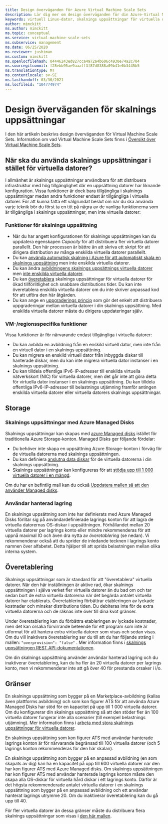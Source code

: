 ```yaml
---
title: Design överväganden för Azure Virtual Machine Scale Sets
description: Lär dig mer om design överväganden för din Azure-Virtual Machine Scale Sets. Jämför skalnings uppsättnings funktioner med VM-funktioner.
keywords: virtuell Linux-dator, skalnings uppsättningar för virtuella datorer
author: mimckitt
ms.author: mimckitt
ms.topic: conceptual
ms.service: virtual-machine-scale-sets
ms.subservice: management
ms.date: 06/25/2020
ms.reviewer: jushiman
ms.custom: mimckitt
ms.openlocfilehash: 04446243ed827cca4972a4b606c4930e74a2c704
ms.sourcegitcommit: f28ebb95ae9aaaff3f87d8388a09b41e0b3445b5
ms.translationtype: MT
ms.contentlocale: sv-SE
ms.lasthandoff: 03/30/2021
ms.locfileid: "104774974"
---
```

# <a name="design-considerations-for-scale-sets"></a>Design överväganden för skalnings uppsättningar
I den här artikeln beskrivs design överväganden för Virtual Machine Scale Sets. Information om vad Virtual Machine Scale Sets finns i [Översikt över Virtual Machine Scale Sets](./overview.md).

## <a name="when-to-use-scale-sets-instead-of-virtual-machines"></a>När ska du använda skalnings uppsättningar i stället för virtuella datorer?
I allmänhet är skalnings uppsättningar användbara för att distribuera infrastruktur med hög tillgänglighet där en uppsättning datorer har liknande konfiguration. Vissa funktioner är dock bara tillgängliga i skalnings uppsättningar medan andra funktioner endast är tillgängliga i virtuella datorer. För att kunna fatta ett välgrundat beslut om när du ska använda varje teknik bör du först ta en titt på några av de vanliga funktionerna som är tillgängliga i skalnings uppsättningar, men inte virtuella datorer:

### <a name="scale-set-specific-features"></a>Funktioner för skalnings uppsättning

- När du har angett konfigurationen för skalnings uppsättningen kan du uppdatera egenskapen *Capacity* för att distribuera fler virtuella datorer parallellt. Den här processen är bättre än att skriva ett skript för att dirigera distribution av många enskilda virtuella datorer parallellt.
- Du kan [använda automatisk skalning i Azure för att automatiskt skala en skalnings uppsättning](./virtual-machine-scale-sets-autoscale-overview.md) men inte enskilda virtuella datorer.
- Du kan ändra [avbildningens skalnings uppsättnings virtuella datorer](/rest/api/compute/virtualmachinescalesets/reimage) men [inte enskilda virtuella datorer](/rest/api/compute/virtualmachines).
- Du kan [överetablera](#overprovisioning) skalnings uppsättningar för virtuella datorer för ökad tillförlitlighet och snabbare distributions tider. Du kan inte överetablera enskilda virtuella datorer om du inte skriver anpassad kod för att utföra den här åtgärden.
- Du kan ange en [uppgraderings princip](./virtual-machine-scale-sets-upgrade-scale-set.md) som gör det enkelt att distribuera uppgraderingar mellan virtuella datorer i din skalnings uppsättning. Med enskilda virtuella datorer måste du dirigera uppdateringar själv.

### <a name="vm-specific-features"></a>VM-/regionsspecifika funktioner

Vissa funktioner är för närvarande endast tillgängliga i virtuella datorer:

- Du kan avbilda en avbildning från en enskild virtuell dator, men inte från en virtuell dator i en skalnings uppsättning.
- Du kan migrera en enskild virtuell dator från inbyggda diskar till hanterade diskar, men du kan inte migrera virtuella dator instanser i en skalnings uppsättning.
- Du kan tilldela offentliga IPv6-IP-adresser till enskilda virtuella nätverkskort (NIC) för virtuella datorer, men det går inte att göra detta för virtuella dator instanser i en skalnings uppsättning. Du kan tilldela offentliga IPv6-IP-adresser till belastnings utjämning framför antingen enskilda virtuella datorer eller virtuella datorers skalnings uppsättningar.

## <a name="storage"></a>Storage

### <a name="scale-sets-with-azure-managed-disks"></a>Skalnings uppsättningar med Azure Managed Disks
Skalnings uppsättningar kan skapas med [azure Managed disks](../virtual-machines/managed-disks-overview.md) istället för traditionella Azure Storage-konton. Managed Disks ger följande fördelar:
- Du behöver inte skapa en uppsättning Azure Storage-konton i förväg för de virtuella datorerna med skalnings uppsättningen.
- Du kan definiera [anslutna data diskar](virtual-machine-scale-sets-attached-disks.md) för de virtuella datorerna i din skalnings uppsättning.
- Skalnings uppsättningar kan konfigureras för att [stödja upp till 1 000 virtuella datorer i en mängd](virtual-machine-scale-sets-placement-groups.md). 

Om du har en befintlig mall kan du också [Uppdatera mallen så att den använder Managed disks](virtual-machine-scale-sets-convert-template-to-md.md).

### <a name="user-managed-storage"></a>Användar hanterad lagring
En skalnings uppsättning som inte har definierats med Azure Managed Disks förlitar sig på användardefinierade lagrings konton för att lagra de virtuella datorernas OS-diskar i uppsättningen. Förhållandet mellan 20 virtuella datorer per lagrings konto eller mindre rekommenderas för att uppnå maximal IO och även dra nytta av _överetablering_ (se nedan). Vi rekommenderar också att du sprider de inledande tecknen i lagrings konto namnen över alfabetet. Detta hjälper till att sprida belastningen mellan olika interna system. 


## <a name="overprovisioning"></a>Överetablering
Skalnings uppsättningar som är standard för att "överetablera" virtuella datorer. När den här inställningen är aktive rad, ökar skalnings uppsättningen i själva verket fler virtuella datorer än du bad om och tar sedan bort de extra virtuella datorerna när det begärda antalet virtuella datorer har etablerats. Överetablering förbättrar etableringen av lyckade kostnader och minskar distributions tiden. Du debiteras inte för de extra virtuella datorerna och de räknas inte över till dina kvot gränser.

Under överetablering kan du förbättra etableringen av lyckade kostnader, men det kan orsaka förvirrande beteende för ett program som inte är utformat för att hantera extra virtuella datorer som visas och sedan visas. Om du vill inaktivera överetablering ser du till att du har följande sträng i mallen: `"overprovision": "false"` . Mer information finns i [skalnings uppsättningen REST API-dokumentationen](/rest/api/virtualmachinescalesets/create-or-update-a-set).

Om din skalnings uppsättning använder användar hanterad lagring och du inaktiverar överetablering, kan du ha fler än 20 virtuella datorer per lagrings konto, men vi rekommenderar inte att gå över 40 för prestanda orsaker i i/o. 

## <a name="limits"></a>Gränser
En skalnings uppsättning som bygger på en Marketplace-avbildning (kallas även plattforms avbildning) och som kon figurer ATS för att använda Azure Managed Disks har stöd för en kapacitet på upp till 1 000 virtuella datorer. Om du konfigurerar din skalnings uppsättning så att den stöder fler än 100 virtuella datorer fungerar inte alla scenarier (till exempel belastnings utjämning). Mer information finns i [arbeta med stora skalnings uppsättningar för virtuella datorer](virtual-machine-scale-sets-placement-groups.md). 

En skalnings uppsättning som kon figurer ATS med användar hanterade lagrings konton är för närvarande begränsad till 100 virtuella datorer (och 5 lagrings konton rekommenderas för den här skalan).

En skalnings uppsättning som bygger på en anpassad avbildning (en som skapats av dig) kan ha en kapacitet på upp till 600 virtuella datorer när den har kon figurer ATS med Azure Managed disks. Om skalnings uppsättningen har kon figurer ATS med användar hanterade lagrings konton måste den skapa alla OS-diskar för virtuella hård diskar i ett lagrings konto. Därför är det högsta rekommenderade antalet virtuella datorer i en skalnings uppsättning som bygger på en anpassad avbildning och ett användar hanterat lagrings utrymme 20. Om du inaktiverar överetablering kan du gå upp till 40.

För fler virtuella datorer än dessa gränser måste du distribuera flera skalnings uppsättningar som visas i [den här mallen](https://azure.microsoft.com/resources/templates/301-custom-images-at-scale/).
